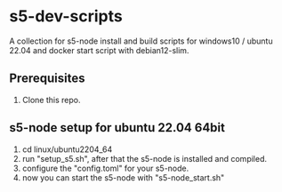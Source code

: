 # s5-dev-scripts
A collection for s5-node install and build scripts for windows10 / ubuntu 22.04 and docker start script with debian12-slim.

## Prerequisites

1. Clone this repo.

## s5-node setup for ubuntu 22.04 64bit

1. cd linux/ubuntu2204_64
2. run "setup_s5.sh", after that the s5-node is installed and compiled.
3. configure the "config.toml" for your s5-node.
4. now you can start the s5-node with "s5-node_start.sh"



